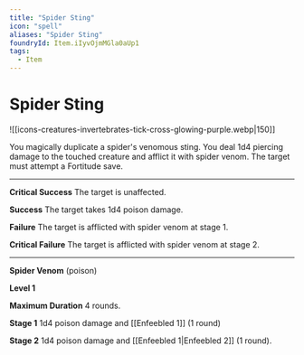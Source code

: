 ```yaml
---
title: "Spider Sting"
icon: "spell"
aliases: "Spider Sting"
foundryId: Item.iIyvOjmMGla0aUp1
tags:
  - Item
---
```


# Spider Sting
![[icons-creatures-invertebrates-tick-cross-glowing-purple.webp|150]]

You magically duplicate a spider's venomous sting. You deal 1d4 piercing damage to the touched creature and afflict it with spider venom. The target must attempt a Fortitude save.

* * *

**Critical Success** The target is unaffected.

**Success** The target takes 1d4 poison damage.

**Failure** The target is afflicted with spider venom at stage 1.

**Critical Failure** The target is afflicted with spider venom at stage 2.

* * *

**Spider Venom** (poison)

**Level 1**

**Maximum Duration** 4 rounds.

**Stage 1** 1d4 poison damage and [[Enfeebled 1]] (1 round)

**Stage 2** 1d4 poison damage and [[Enfeebled 1|Enfeebled 2]] (1 round).
